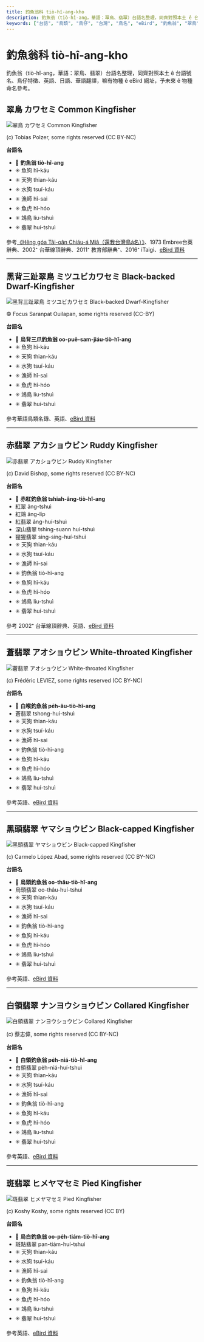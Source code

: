 ```yaml
---
title: 釣魚翁科 tiò-hî-ang-kho
description: 釣魚翁（tiò-hî-ang，華語：翠鳥、翡翠）台語名整理，同齊對照本土 ê 台語號名、鳥仔特徵、英語、日語、華語翻譯，嘛有物種 ê eBird 網址，予未來 ê 物種命名參考。
keywords: ["台語", "鳥類", "鳥仔", "台灣", "鳥名", "eBird", "釣魚翁", "翠鳥"]
---
```


# 釣魚翁科 tiò-hî-ang-kho

釣魚翁（tiò-hî-ang，華語：翠鳥、翡翠）台語名整理，同齊對照本土 ê 台語號名、鳥仔特徵、英語、日語、華語翻譯，嘛有物種 ê eBird 網址，予未來 ê 物種命名參考。

## 翠鳥 カワセミ Common Kingfisher

![翠鳥 カワセミ Common Kingfisher](https://inaturalist-open-data.s3.amazonaws.com/photos/345215422/medium.jpg)

(c) Tobias Polzer, some rights reserved (CC BY-NC)

**台語名**

- 🎯 **釣魚翁 tiò-hî-ang**
- ✳️ 魚狗 hî-káu
- ✳️ 天狗 thian-káu
- ✳️ 水狗 tsuí-káu
- ✳️ 漁師 hî-sai
- ✳️ 魚虎 hî-hóo
- ✳️ 鴗鳥 liu-tshuì
- ✳️ 翡翠 huí-tshuì

參考[《Hêng góa Tâi-oân Chiáu-á Miâ（還我台灣鳥á名）》](https://siaulahjih.github.io/TaiOanChiauA/)、1973 Embree台英辭典、2002⁺ 台華線頂辭典、2011⁺ 教育部辭典⁺、2016⁺ iTaigi、[eBird 資料](https://ebird.org/species/comkin1)

---

## 黑背三趾翠鳥 ミツユビカワセミ Black-backed Dwarf-Kingfisher

![黑背三趾翠鳥 ミツユビカワセミ Black-backed Dwarf-Kingfisher](https://inaturalist-open-data.s3.amazonaws.com/photos/389472567/medium.jpeg)

© Focus Saranpat Ouilapan, some rights reserved (CC-BY)

**台語名**

- 🎯 **烏背三爪釣魚翁 oo-puē-sam-jiáu-tiò-hî-ang**
- ✳️ 魚狗 hî-káu
- ✳️ 天狗 thian-káu
- ✳️ 水狗 tsuí-káu
- ✳️ 漁師 hî-sai
- ✳️ 魚虎 hî-hóo
- ✳️ 鴗鳥 liu-tshuì
- ✳️ 翡翠 huí-tshuì

參考華語鳥類名錄、英語、[eBird 資料](https://ebird.org/species/bkbkin1)

---

## 赤翡翠 アカショウビン Ruddy Kingfisher

![赤翡翠 アカショウビン Ruddy Kingfisher](https://inaturalist-open-data.s3.amazonaws.com/photos/129780915/medium.jpg)

(c) David Bishop, some rights reserved (CC BY-NC)

**台語名**

- 🎯 **赤紅釣魚翁 tshiah-âng-tiò-hî-ang**
- 紅翠 âng-tshuì
- 紅鴗 âng-li̍p
- 紅翡翠 âng-huí-tshuì
- 深山翡翠 tshing-suann huí-tshuì
- 猩猩翡翠 sing-sing-huí-tshuì
- ✳️ 天狗 thian-káu
- ✳️ 水狗 tsuí-káu
- ✳️ 漁師 hî-sai
- ✳️ 釣魚翁 tiò-hî-ang
- ✳️ 魚狗 hî-káu
- ✳️ 魚虎 hî-hóo
- ✳️ 鴗鳥 liu-tshuì
- ✳️ 翡翠 huí-tshuì

參考 2002⁺ 台華線頂辭典、英語、[eBird 資料](https://ebird.org/species/rudkin1)

---

## 蒼翡翠 アオショウビン White-throated Kingfisher

![蒼翡翠 アオショウビン White-throated Kingfisher](https://inaturalist-open-data.s3.amazonaws.com/photos/204592734/medium.jpg)

(c) Frédéric LEVIEZ, some rights reserved (CC BY-NC)

**台語名**

- 🎯 **白喉釣魚翁 pe̍h-âu-tiò-hî-ang**
- 蒼翡翠 tshong-huí-tshuì
- ✳️ 天狗 thian-káu
- ✳️ 水狗 tsuí-káu
- ✳️ 漁師 hî-sai
- ✳️ 釣魚翁 tiò-hî-ang
- ✳️ 魚狗 hî-káu
- ✳️ 魚虎 hî-hóo
- ✳️ 鴗鳥 liu-tshuì
- ✳️ 翡翠 huí-tshuì

參考英語、[eBird 資料](https://ebird.org/species/whtkin2)

---

## 黑頭翡翠 ヤマショウビン Black-capped Kingfisher

![黑頭翡翠 ヤマショウビン Black-capped Kingfisher](https://inaturalist-open-data.s3.amazonaws.com/photos/802959/medium.JPG)

(c) Carmelo López Abad, some rights reserved (CC BY-NC)

**台語名**

- 🎯 **烏頭釣魚翁 oo-thâu-tiò-hî-ang**
- 烏頭翡翠 oo-thâu-huí-tshuì
- ✳️ 天狗 thian-káu
- ✳️ 水狗 tsuí-káu
- ✳️ 漁師 hî-sai
- ✳️ 釣魚翁 tiò-hî-ang
- ✳️ 魚狗 hî-káu
- ✳️ 魚虎 hî-hóo
- ✳️ 鴗鳥 liu-tshuì
- ✳️ 翡翠 huí-tshuì

參考英語、[eBird 資料](https://ebird.org/species/blckin1)

---

## 白領翡翠 ナンヨウショウビン Collared Kingfisher

![白領翡翠 ナンヨウショウビン Collared Kingfisher](https://inaturalist-open-data.s3.amazonaws.com/photos/333378715/medium.jpg)

(c) 蔡志偉, some rights reserved (CC BY-NC)

**台語名**

- 🎯 **白領釣魚翁 pe̍h-niá-tiò-hî-ang**
- 白領翡翠 pe̍h-niá-huí-tshuì
- ✳️ 天狗 thian-káu
- ✳️ 水狗 tsuí-káu
- ✳️ 漁師 hî-sai
- ✳️ 釣魚翁 tiò-hî-ang
- ✳️ 魚狗 hî-káu
- ✳️ 魚虎 hî-hóo
- ✳️ 鴗鳥 liu-tshuì
- ✳️ 翡翠 huí-tshuì

參考英語、[eBird 資料](https://ebird.org/species/colkin1)

---

## 斑翡翠 ヒメヤマセミ Pied Kingfisher

![斑翡翠 ヒメヤマセミ Pied Kingfisher](https://inaturalist-open-data.s3.amazonaws.com/photos/680634/medium.jpg)

(c) Koshy Koshy, some rights reserved (CC BY)

**台語名**

- 🎯 **烏白釣魚翁 oo-pe̍h-tiám-tiò-hî-ang**
- 斑點翡翠 pan-tiám-huí-tshuì
- ✳️ 天狗 thian-káu
- ✳️ 水狗 tsuí-káu
- ✳️ 漁師 hî-sai
- ✳️ 釣魚翁 tiò-hî-ang
- ✳️ 魚狗 hî-káu
- ✳️ 魚虎 hî-hóo
- ✳️ 鴗鳥 liu-tshuì
- ✳️ 翡翠 huí-tshuì

參考英語、[eBird 資料](https://ebird.org/species/piekin1)
